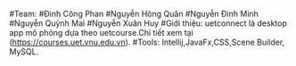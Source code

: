 
#Team:
#Đinh Công Phan
#Nguyễn Hông Quân
#Nguyễn Đình Minh
#Nguyễn Quỳnh Mai
#Nguyễn Xuân Huy
#Giới thiệu: uetconnect là desktop app mô phỏng dựa theo uetcourse.Chi tiết xem tại (https://courses.uet.vnu.edu.vn).
#Tools: Intellij,JavaFx,CSS,Scene Builder, MySQL.
